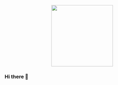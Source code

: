 <div id="header" align="center">
  <img src="https://media.giphy.com/media/3ndAvMC5LFPNMCzq7m/giphy-downsized-large.gif" width="200"/>
</div>

### Hi there 👋

<!--
**NataliaLopezO/NataliaLopezO** is a ✨ _special_ ✨ repository because its `README.md` (this file) appears on your GitHub profile.

Here are some ideas to get you started:

- 🔭 I’m currently working on ...
- 🌱 I’m currently learning ...
- 👯 I’m looking to collaborate on ...
- 🤔 I’m looking for help with ...
- 💬 Ask me about ...
- 📫 How to reach me: ...
- 😄 Pronouns: ...
- ⚡ Fun fact: ...
-->
